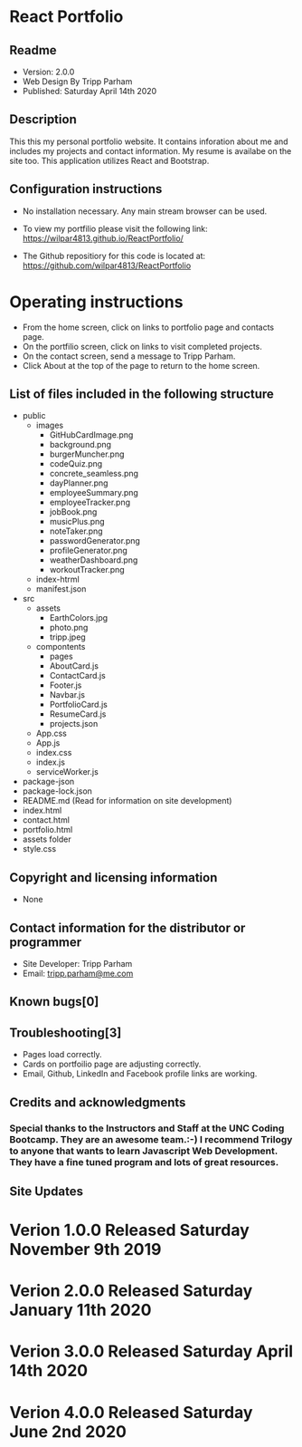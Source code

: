 # React Portfolio

## Readme
* Version: 2.0.0 
* Web Design By Tripp Parham 
* Published: Saturday April 14th 2020

## Description
This this my personal portfolio website.  It contains inforation about me and includes my projects and contact information.  My resume is availabe on the site too. This application utilizes React and Bootstrap.  

## Configuration instructions
* No installation necessary. Any main stream browser can be used.
* To view my portfilio please visit the following link:
https://wilpar4813.github.io/ReactPortfolio/

* The Github repositiory for this code is located at:
https://github.com/wilpar4813/ReactPortfolio

# Operating instructions

* From the home screen, click on links to portfolio page and contacts page. 
* On the portfilio screen, click on links to visit completed projects. 
* On the contact screen, send a message to Tripp Parham. 
* Click About at the top of the page to return to the home screen.

## List of files included in the following structure
* public
  * images
    * GitHubCardImage.png
    * background.png
    * burgerMuncher.png
    * codeQuiz.png
    * concrete_seamless.png
    * dayPlanner.png
    * employeeSummary.png
    * employeeTracker.png
    * jobBook.png
    * musicPlus.png
    * noteTaker.png
    * passwordGenerator.png
    * profileGenerator.png
    * weatherDashboard.png
    * workoutTracker.png
  * index-htrml
  * manifest.json
* src
  * assets
    * EarthColors.jpg
    * photo.png
    * tripp.jpeg
  * compontents
    * pages
    * AboutCard.js
    * ContactCard.js
    * Footer.js
    * Navbar.js
    * PortfolioCard.js
    * ResumeCard.js
    * projects.json
  * App.css
  * App.js
  * index.css
  * index.js
  * serviceWorker.js
* package-json
* package-lock.json
* README.md (Read for information on site development)  
* index.html
* contact.html 
* portfolio.html 
* assets folder 
* style.css

## Copyright and licensing information
* None

## Contact information for the distributor or programmer
* Site Developer: Tripp Parham 
* Email: tripp.parham@me.com

## Known bugs[0]

## Troubleshooting[3] 
* Pages load correctly. 
* Cards on portfoilio page are adjusting correctly.
* Email, Github, LinkedIn and Facebook profile links are working.

## Credits and acknowledgments

### Special thanks to the Instructors and Staff at the UNC Coding Bootcamp. They are an awesome team.:-) I recommend Trilogy to anyone that wants to learn Javascript Web Development. They have a fine tuned program and lots of great resources.

## Site Updates

# Verion 1.0.0 Released Saturday November 9th 2019 
# Verion 2.0.0 Released Saturday January 11th 2020
# Verion 3.0.0 Released Saturday April 14th 2020
# Verion 4.0.0 Released Saturday June 2nd 2020